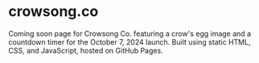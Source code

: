 # crowsong.co
Coming soon page for Crowsong Co. featuring a crow's egg image and a countdown timer for the October 7, 2024 launch. Built using static HTML, CSS, and JavaScript, hosted on GitHub Pages.
